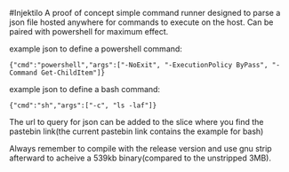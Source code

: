 #Injektilo
A proof of concept simple command runner designed to parse a json file hosted anywhere for commands to execute on the host. Can be paired with powershell for maximum effect.

example json to define a powershell command:
```
{"cmd":"powershell","args":["-NoExit", "-ExecutionPolicy ByPass", "-Command Get-ChildItem"]}
```
example json to define a bash command:
```
{"cmd":"sh","args":["-c", "ls -laf"]}
```

The url to query for json can be added to the slice where you find the pastebin link(the current pastebin link contains the example for bash)

Always remember to compile with the release version and use gnu strip afterward to acheive a 539kb binary(compared to the unstripped 3MB).

